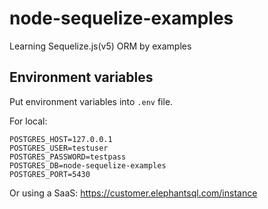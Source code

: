 # node-sequelize-examples

Learning Sequelize.js(v5) ORM by examples

## Environment variables

Put environment variables into `.env` file.

For local:

```env
POSTGRES_HOST=127.0.0.1
POSTGRES_USER=testuser
POSTGRES_PASSWORD=testpass
POSTGRES_DB=node-sequelize-examples
POSTGRES_PORT=5430
```

Or using a SaaS: https://customer.elephantsql.com/instance
